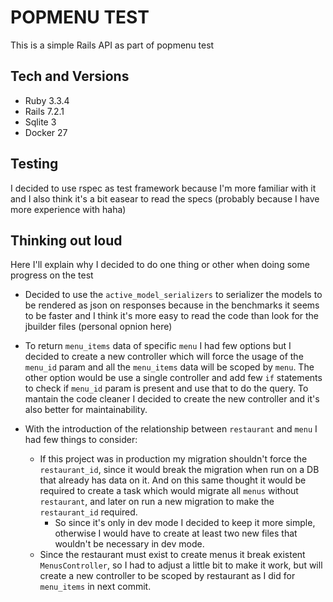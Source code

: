 # POPMENU TEST

This is a simple Rails API as part of popmenu test

## Tech and Versions
- Ruby 3.3.4
- Rails 7.2.1
- Sqlite 3
- Docker 27


## Testing
I decided to use rspec as test framework because I'm more familiar with it and I also think it's a bit easear to read the specs (probably because I have more experience with haha)

## Thinking out loud
Here I'll explain why I decided to do one thing or other when doing some progress on the test

- Decided to use the `active_model_serializers` to serializer the models to be rendered as json on responses because in the benchmarks it seems to be faster and I think it's more easy to read the code than look for the jbuilder files (personal opnion here)

- To return `menu_items` data of specific `menu` I had few options but I decided to create a new controller which will force the usage of the `menu_id` param and all the `menu_items` data will be scoped by `menu`. The other option would be use a single controller and add few `if` statements to check if `menu_id` param is present and use that to do the query. To mantain the code cleaner I decided to create the new controller and it's also better for maintainability.

- With the introduction of the relationship between `restaurant` and `menu` I had few things to consider:
  - If this project was in production my migration shouldn't force the `restaurant_id`, since it would break the migration when run on a DB that already has data on it. And on this same thought it would be required to create a task which would migrate all `menus` without `restaurant`, and later on run a new migration to make the `restaurant_id` required.
    - So since it's only in dev mode I decided to keep it more simple, otherwise I would have to create at least two new files that wouldn't be necessary in dev mode.
  - Since the restaurant must exist to create menus it break existent `MenusController`, so I had to adjust a little bit to make it work, but will create a new controller to be scoped by restaurant as I did for `menu_items` in next commit.

